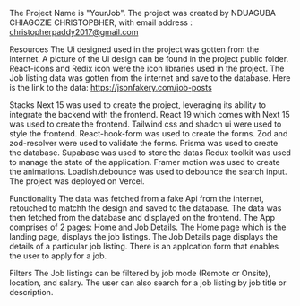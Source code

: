 The Project Name is "YourJob".
The project was created by NDUAGUBA CHIAGOZIE CHRISTOPBHER, with email address : christopherpaddy2017@gmail.com

Resources
The Ui designed used in the project was gotten from the internet.
A picture of the Ui design can be found in the project public folder.
React-icons and Redix icon were the icon libraries used in the project.
The Job listing data was gotten from the internet and save to the database.
Here is the link to the data: https://jsonfakery.com/job-posts

Stacks
Next 15 was used to create the project, leveraging its ability to integrate the backend with the frontend.
React 19 which comes with Next 15 was used to create the frontend.
Tailwind css and shadcn ui were used to style the frontend.
React-hook-form was used to create the forms.
Zod and zod-resolver were used to validate the forms.
Prisma was used to create the database.
Supabase was used to store the datas
Redux toolkit was used to manage the state of the application.
Framer motion was used to create the animations.
Loadish.debounce was used to debounce the search input.
The project was deployed on Vercel.

Functionality
The data was fetched from a fake Api from the internet, retouched to matchh the design and saved to the database.
The data was then fetched from the database and displayed on the frontend.
The App comprises of 2 pages: Home and Job Details.
The Home page which is the landing page, displays the job listings.
The Job Details page displays the details of a particular job listing.
There is an applcation form that enables the user to apply for a job.

Filters
The Job listings can be filtered by job mode (Remote or Onsite), location, and salary.
The user can also search for a job listing by job title or description.
